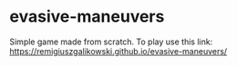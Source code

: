 # evasive-maneuvers
Simple game made from scratch.
To play use this link:
https://remigiuszgalikowski.github.io/evasive-maneuvers/
